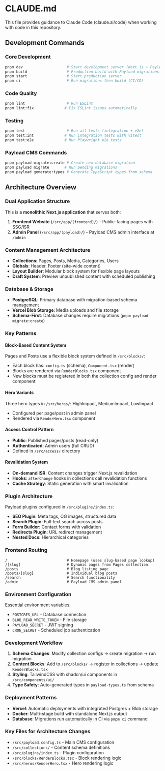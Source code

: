 # CLAUDE.md

This file provides guidance to Claude Code (claude.ai/code) when working with code in this repository.

## Development Commands

### Core Development
```bash
pnpm dev                    # Start development server (Next.js + Payload admin)
pnpm build                  # Production build with Payload migrations
pnpm start                  # Start production server
pnpm ci                     # Run migrations then build (CI/CD)
```

### Code Quality
```bash
pnpm lint                   # Run ESLint
pnpm lint:fix              # Fix ESLint issues automatically
```

### Testing
```bash
pnpm test                   # Run all tests (integration + e2e)
pnpm test:int              # Run integration tests with Vitest
pnpm test:e2e              # Run Playwright e2e tests
```

### Payload CMS Commands
```bash
pnpm payload migrate:create # Create new database migration
pnpm payload migrate       # Run pending migrations
pnpm payload generate:types # Generate TypeScript types from schema
```

## Architecture Overview

### Dual Application Structure
This is a **monolithic Next.js application** that serves both:
1. **Frontend Website** (`/src/app/(frontend)/`) - Public-facing pages with SSG/ISR
2. **Admin Panel** (`/src/app/(payload)/`) - Payload CMS admin interface at `/admin`

### Content Management Architecture
- **Collections**: Pages, Posts, Media, Categories, Users
- **Globals**: Header, Footer (site-wide content)
- **Layout Builder**: Modular block system for flexible page layouts
- **Draft System**: Preview unpublished content with scheduled publishing

### Database & Storage
- **PostgreSQL**: Primary database with migration-based schema management
- **Vercel Blob Storage**: Media uploads and file storage
- **Schema-First**: Database changes require migrations (`pnpm payload migrate:create`)

### Key Patterns

#### Block-Based Content System
Pages and Posts use a flexible block system defined in `/src/blocks/`:
- Each block has: `config.ts` (schema), `Component.tsx` (render)
- Blocks are rendered via `RenderBlocks.tsx` component
- New blocks must be registered in both the collection config and render component

#### Hero Variants
Three hero types in `/src/heros/`: HighImpact, MediumImpact, LowImpact
- Configured per page/post in admin panel
- Rendered via `RenderHero.tsx` component

#### Access Control Pattern
- **Public**: Published pages/posts (read-only)
- **Authenticated**: Admin users (full CRUD)
- Defined in `/src/access/` directory

#### Revalidation System
- **On-demand ISR**: Content changes trigger Next.js revalidation
- **Hooks**: `afterChange` hooks in collections call revalidation functions
- **Cache Strategy**: Static generation with smart invalidation

### Plugin Architecture
Payload plugins configured in `/src/plugins/index.ts`:
- **SEO Plugin**: Meta tags, OG images, structured data
- **Search Plugin**: Full-text search across posts
- **Form Builder**: Contact forms with validation
- **Redirects Plugin**: URL redirect management
- **Nested Docs**: Hierarchical categories

### Frontend Routing
```
/                           # Homepage (uses slug-based page lookup)
/[slug]                     # Dynamic pages from Pages collection
/posts                      # Blog listing page
/posts/[slug]               # Individual blog posts
/search                     # Search functionality
/admin                      # Payload CMS admin panel
```

### Environment Configuration
Essential environment variables:
- `POSTGRES_URL` - Database connection
- `BLOB_READ_WRITE_TOKEN` - File storage
- `PAYLOAD_SECRET` - JWT signing
- `CRON_SECRET` - Scheduled job authentication

### Development Workflow
1. **Schema Changes**: Modify collection configs → create migration → run migration
2. **Content Blocks**: Add to `/src/blocks/` → register in collections → update `RenderBlocks.tsx`
3. **Styling**: TailwindCSS with shadcn/ui components in `/src/components/ui/`
4. **Type Safety**: Auto-generated types in `payload-types.ts` from schema

### Deployment Patterns
- **Vercel**: Automatic deployments with integrated Postgres + Blob storage
- **Docker**: Multi-stage build with standalone Next.js output
- **Database**: Migrations run automatically in CI via `pnpm ci` command

### Key Files for Architecture Changes
- `/src/payload.config.ts` - Main CMS configuration
- `/src/collections/` - Content schema definitions  
- `/src/plugins/index.ts` - Plugin configuration
- `/src/blocks/RenderBlocks.tsx` - Block rendering logic
- `/src/heros/RenderHero.tsx` - Hero rendering logic